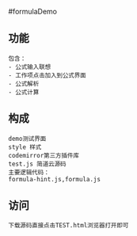 #formulaDemo

## 功能 
    包含：
    - 公式输入联想
    - 工作项点击加入到公式界面
    - 公式解析
    - 公式计算
    
## 构成

    demo测试界面
    style 样式
    codemirror第三方插件库
    test.js 简道云源码
    主要逻辑代码：
    formula-hint.js,formula.js
    
## 访问

    下载源码直接点击TEST.html浏览器打开即可

